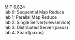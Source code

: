 MIT 6.824  
lab 0: Sequential Map Reduce  
lab 1: Parallal Map Reduce  
lab 2: Single Server(viewservice)  
lab 3: Distributed Server(paxos)  
lab 4: Shard(paxos)  
